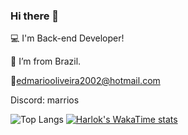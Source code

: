 
### Hi there 🍍

:computer: I'm Back-end Developer!

:house_with_garden: I’m from Brazil.

📧edmariooliveira2002@hotmail.com

Discord: marrios

![Top Langs](https://github-readme-stats.vercel.app/api/top-langs/?username=marriosdev&layout=compact)
[![Harlok's WakaTime stats](https://github-readme-stats.vercel.app/api/wakatime?username=@marriosdev)](https://github.com/anuraghazra/github-readme-stats)
